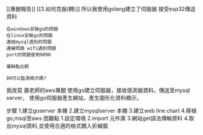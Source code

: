 [[專題報告]]
[[3.如何克服(轉)]]
所以我使用golang建立了伺服器
接受esp32傳送資料

	在windows安裝go的問題
	在linux安裝go的問題
	連結mysql遇到的問題
	連線問題 wifi遇到問題
	port的問題使用9090
	
	優缺點比較

	80可以監測兩次媽?
我改寫 蕭老師的aws專題
使用go建立伺服器，接收感測器資料，傳送至mysql server，
使用go伺服器產生網站，產生圖形化資料顯示。



步驟
	1.建立goserver 本機
	2.建立mysqlserver 本機
	3.建立web line chart
	4.移植 go,msql至aws
困難點
	1.設定環境
	2.import 元件庫
	3.網站get語法傳輸資料
	4.取出mysql資料,並使用合適的格式餵入折線圖
	
	



